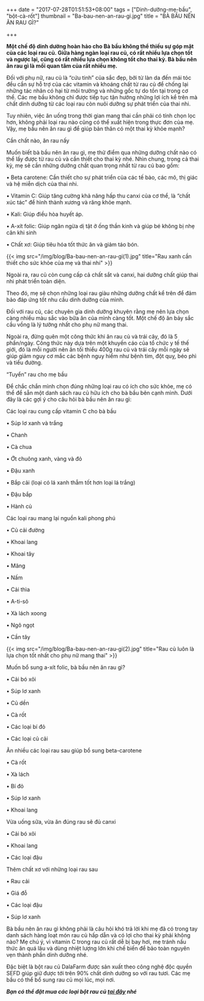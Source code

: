 +++
date = "2017-07-28T01:51:53+08:00"
tags = ["Dinh-dưỡng-mẹ-bầu", "bột-cà-rốt"]
thumbnail = "Ba-bau-nen-an-rau-gi.jpg"
title = "BÀ BẦU NÊN ĂN RAU GÌ?"

+++
 
**Một chế độ dinh dưỡng hoàn hảo cho Bà bầu không thể thiếu sự góp mặt của các loại rau củ. Giữa hàng ngàn loại rau củ, có rất nhiều lựa chọn tốt và ngược lại, cũng có rất nhiều lựa chọn không tốt cho thai kỳ. Bà bầu nên ăn rau gì là mối quan tâm của rất nhiều mẹ.**

Đối với phụ nữ, rau củ là “cứu tinh” của sắc đẹp, bởi từ làn da đến mái tóc đều cần sự hỗ trợ của các vitamin và khoáng chất từ rau củ để chống lại những tác nhân có hại từ môi trường và những gốc tự do tồn tại trong cơ thể. Các mẹ bầu không chỉ được tiếp tục tận hưởng những lợi ích kể trên mà chất dinh dưỡng từ các loại rau còn nuôi dưỡng sự phát triển của thai nhi. 

Tuy nhiên, việc ăn uống trong thời gian mang thai cần phải có tính chọn lọc hơn, không phải loại rau nào cũng có thể xuất hiện trong thực đơn của mẹ. Vậy, mẹ bầu nên ăn rau gì để giúp bản thân có một thai kỳ khỏe mạnh?

Cần chất nào, ăn rau nấy

Muốn biết bà bầu nên ăn rau gì, mẹ thử điểm qua những dưỡng chất nào có thể lấy được từ rau củ và cần thiết cho thai kỳ nhé. Nhìn chung, trong cả thai kỳ, mẹ sẽ cần những dưỡng chất quan trọng nhất từ rau củ bao gồm:

•	Beta carotene: Cần thiết cho sự phát triển của các tế bào, các mô, thị giác và hệ miễn dịch của thai nhi.

•	Vitamin C: Giúp tăng cường khả năng hấp thu canxi của cơ thể, là “chất xúc tác” để hình thành xương và răng khỏe mạnh.

•	Kali: Giúp điều hòa huyết áp.

•	A-xít folic: Giúp ngăn ngừa dị tật ở ống thần kinh và giúp bé không bị nhẹ cân khi sinh

•	Chất xơ: Giúp tiêu hóa tốt thức ăn và giảm táo bón.

{{< img src="/img/blog/Ba-bau-nen-an-rau-gi(1).jpg" title="Rau xanh cần thiết cho sức khỏe của mẹ và thai nhi" >}}

Ngoài ra, rau củ còn cung cấp cả chất sắt và canxi, hai dưỡng chất giúp thai nhi phát triển toàn diện.

Theo đó, mẹ sẽ chọn những loại rau giàu những dưỡng chất kể trên để đảm bảo đáp ứng tốt nhu cầu dinh dưỡng của mình.

Đối với rau củ, các chuyên gia dinh dưỡng khuyên rằng mẹ nên lựa chọn càng nhiều màu sắc vào bữa ăn của mình càng tốt. Một chế độ ăn bảy sắc cầu vồng là lý tưởng nhất cho phụ nữ mang thai.

Ngoài ra, đừng quên một công thức khi ăn rau củ và trái cây, đó là 5 phần/ngày. Công thức này dựa trên một khuyến cáo của tổ chức y tế thế giới, đó là mỗi người nên ăn tối thiểu 400g rau củ và trái cây mỗi ngày sẽ giúp giảm nguy cơ mắc các bệnh nguy hiểm như bệnh tim, đột quỵ, béo phì và tiểu đường.

“Tuyển” rau cho mẹ bầu

Để chắc chắn mình chọn đúng những loại rau có ích cho sức khỏe, mẹ có thể để sẵn một danh sách rau củ hữu ích cho bà bầu bên cạnh mình. Dưới đây là các gợi ý cho câu hỏi bà bầu nên ăn rau gì:

Các loại rau cung cấp vitamin C cho bà bầu

•	Súp lơ xanh và trắng

•	Chanh

•	Cà chua

•	Ớt chuông xanh, vàng và đỏ

•	Đậu xanh

•	Bắp cải (loại có lá xanh thẫm tốt hơn loại lá trắng)

•	Đậu bắp

•	Hành củ

Các loại rau mang lại nguồn kali phong phú

•	Củ cải đường

•	Khoai lang

•	Khoai tây

•	Măng

•	Nấm

•	Cải thìa

•	A-ti-sô

•	Xà lách xoong

•	Ngô ngọt

•	Cần tây

{{< img src="/img/blog/Ba-bau-nen-an-rau-gi(2).jpg" title="Rau củ luôn là lựa chọn tốt nhất cho phụ nữ mang thai" >}}

Muốn bổ sung a-xít folic, bà bầu nên ăn rau gì?

•	Cải bó xôi

•	Súp lơ xanh

•	Củ dền

•	Cà rốt

•	Các loại bí đỏ

•	Các loại củ cải

Ăn nhiều các loại rau sau giúp bổ sung beta-carotene

•	Cà rốt

•	Xà lách

•	Bí đỏ

•	Súp lơ xanh

•	Khoai lang

Vừa uống sữa, vừa ăn đúng rau sẽ đủ canxi

•	Cải bó xôi

•	Khoai lang

•	Các loại đậu

Thêm chất xơ với những loại rau sau

•	Rau cải

•	Giá đỗ

•	Các loại đậu

•	Súp lơ xanh

Bà bầu nên ăn rau gì không phải là câu hỏi khó trả lời khi mẹ đã có trong tay danh sách hàng loạt món rau củ hấp dẫn và có lợi cho thai kỳ phải không nào? Mẹ chú ý, vì vitamin C trong rau củ rất dễ bị bay hơi, mẹ tránh nấu thức ăn quá lâu và dùng nhiệt lượng lớn khi chế biến để bảo toàn nguyên vẹn thành phần dinh dưỡng nhé. 

Đặc biệt là bột rau củ DalaFarm được sản xuất theo công nghệ độc quyền SEFD giúp giữ được tới trên 90% chất dinh dưỡng so với rau tươi. Các mẹ bầu có thể bổ sung rau củ mọi lúc, mọi nơi. 

**_Bạn có thể đặt mua các loại bột rau củ [tại đây](/san-pham) nhé_**

